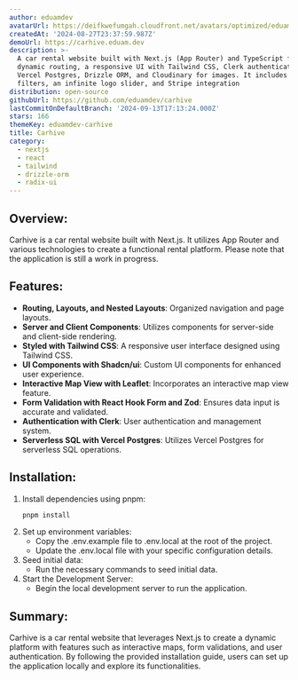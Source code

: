```yaml
---
author: eduamdev
avatarUrl: https://deifkwefumgah.cloudfront.net/avatars/optimized/eduamdev-carhive-avatar-128.webp
createdAt: '2024-08-27T23:37:59.987Z'
demoUrl: https://carhive.eduam.dev
description: >-
  A car rental website built with Next.js (App Router) and TypeScript featuring
  dynamic routing, a responsive UI with Tailwind CSS, Clerk authentication,
  Vercel Postgres, Drizzle ORM, and Cloudinary for images. It includes search
  filters, an infinite logo slider, and Stripe integration
distribution: open-source
githubUrl: https://github.com/eduamdev/carhive
lastCommitOnDefaultBranch: '2024-09-13T17:13:24.000Z'
stars: 166
themeKey: eduamdev-carhive
title: Carhive
category:
  - nextjs
  - react
  - tailwind
  - drizzle-orm
  - radix-ui
---
```

## Overview: 
Carhive is a car rental website built with Next.js. It utilizes App Router and various technologies to create a functional rental platform. Please note that the application is still a work in progress.

## Features:
- **Routing, Layouts, and Nested Layouts**: Organized navigation and page layouts.
- **Server and Client Components**: Utilizes components for server-side and client-side rendering.
- **Styled with Tailwind CSS**: A responsive user interface designed using Tailwind CSS.
- **UI Components with Shadcn/ui**: Custom UI components for enhanced user experience.
- **Interactive Map View with Leaflet**: Incorporates an interactive map view feature.
- **Form Validation with React Hook Form and Zod**: Ensures data input is accurate and validated.
- **Authentication with Clerk**: User authentication and management system.
- **Serverless SQL with Vercel Postgres**: Utilizes Vercel Postgres for serverless SQL operations.

## Installation:
1. Install dependencies using pnpm:
   ```bash
   pnpm install
   ```
2. Set up environment variables:
   - Copy the .env.example file to .env.local at the root of the project.
   - Update the .env.local file with your specific configuration details.
3. Seed initial data:
   - Run the necessary commands to seed initial data.
4. Start the Development Server:
   - Begin the local development server to run the application.

## Summary:
Carhive is a car rental website that leverages Next.js to create a dynamic platform with features such as interactive maps, form validations, and user authentication. By following the provided installation guide, users can set up the application locally and explore its functionalities.